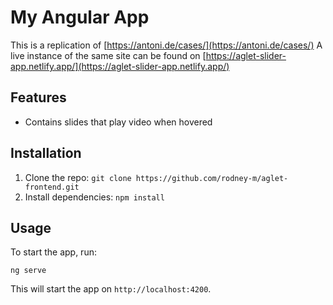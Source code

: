 # My Angular App

This is a replication of [https://antoni.de/cases/](https://antoni.de/cases/) 
A live instance of the same site can be found on [https://aglet-slider-app.netlify.app/](https://aglet-slider-app.netlify.app/)
## Features

- Contains slides that play video when hovered 

## Installation

1. Clone the repo: `git clone https://github.com/rodney-m/aglet-frontend.git`
2. Install dependencies: `npm install`

## Usage

To start the app, run:

```
ng serve
```

This will start the app on `http://localhost:4200`.

